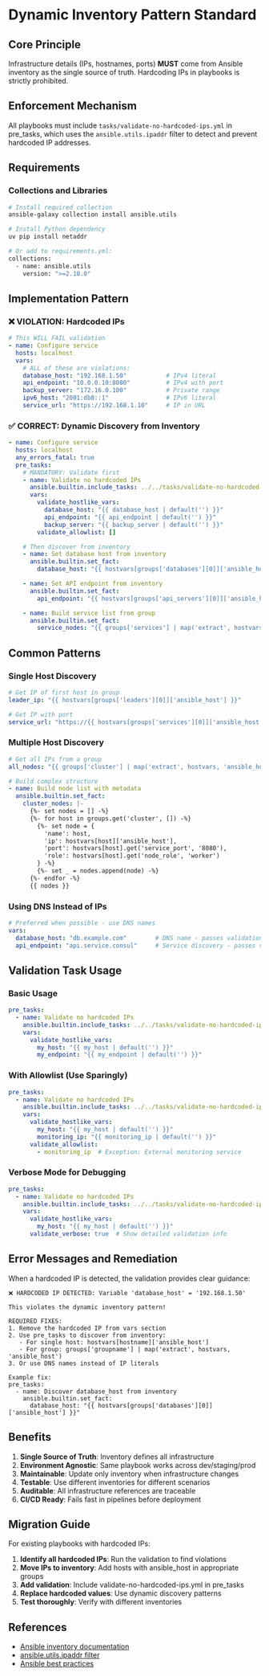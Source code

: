# Dynamic Inventory Pattern Standard

## Core Principle

Infrastructure details (IPs, hostnames, ports) **MUST** come from Ansible inventory as the single source of truth. Hardcoding IPs in playbooks is strictly prohibited.

## Enforcement Mechanism

All playbooks must include `tasks/validate-no-hardcoded-ips.yml` in pre_tasks, which uses the `ansible.utils.ipaddr` filter to detect and prevent hardcoded IP addresses.

## Requirements

### Collections and Libraries

```bash
# Install required collection
ansible-galaxy collection install ansible.utils

# Install Python dependency
uv pip install netaddr

# Or add to requirements.yml:
collections:
  - name: ansible.utils
    version: ">=2.10.0"
```

## Implementation Pattern

### ❌ VIOLATION: Hardcoded IPs

```yaml
# This WILL FAIL validation
- name: Configure service
  hosts: localhost
  vars:
    # ALL of these are violations:
    database_host: "192.168.1.50"           # IPv4 literal
    api_endpoint: "10.0.0.10:8080"          # IPv4 with port
    backup_server: "172.16.0.100"           # Private range
    ipv6_host: "2001:db8::1"                # IPv6 literal
    service_url: "https://192.168.1.10"     # IP in URL
```

### ✅ CORRECT: Dynamic Discovery from Inventory

```yaml
- name: Configure service
  hosts: localhost
  any_errors_fatal: true
  pre_tasks:
    # MANDATORY: Validate first
    - name: Validate no hardcoded IPs
      ansible.builtin.include_tasks: ../../tasks/validate-no-hardcoded-ips.yml
      vars:
        validate_hostlike_vars:
          database_host: "{{ database_host | default('') }}"
          api_endpoint: "{{ api_endpoint | default('') }}"
          backup_server: "{{ backup_server | default('') }}"
        validate_allowlist: []

    # Then discover from inventory
    - name: Set database host from inventory
      ansible.builtin.set_fact:
        database_host: "{{ hostvars[groups['databases'][0]]['ansible_host'] }}"

    - name: Set API endpoint from inventory
      ansible.builtin.set_fact:
        api_endpoint: "{{ hostvars[groups['api_servers'][0]]['ansible_host'] }}:8080"

    - name: Build service list from group
      ansible.builtin.set_fact:
        service_nodes: "{{ groups['services'] | map('extract', hostvars, 'ansible_host') | list }}"
```

## Common Patterns

### Single Host Discovery

```yaml
# Get IP of first host in group
leader_ip: "{{ hostvars[groups['leaders'][0]]['ansible_host'] }}"

# Get IP with port
service_url: "https://{{ hostvars[groups['services'][0]]['ansible_host'] }}:{{ hostvars[groups['services'][0]].get('service_port', '8443') }}"
```

### Multiple Host Discovery

```yaml
# Get all IPs from a group
all_nodes: "{{ groups['cluster'] | map('extract', hostvars, 'ansible_host') | list }}"

# Build complex structure
- name: Build node list with metadata
  ansible.builtin.set_fact:
    cluster_nodes: |-
      {%- set nodes = [] -%}
      {%- for host in groups.get('cluster', []) -%}
        {%- set node = {
          'name': host,
          'ip': hostvars[host]['ansible_host'],
          'port': hostvars[host].get('service_port', '8080'),
          'role': hostvars[host].get('node_role', 'worker')
        } -%}
        {%- set _ = nodes.append(node) -%}
      {%- endfor -%}
      {{ nodes }}
```

### Using DNS Instead of IPs

```yaml
# Preferred when possible - use DNS names
vars:
  database_host: "db.example.com"        # DNS name - passes validation
  api_endpoint: "api.service.consul"     # Service discovery - passes validation
```

## Validation Task Usage

### Basic Usage

```yaml
pre_tasks:
  - name: Validate no hardcoded IPs
    ansible.builtin.include_tasks: ../../tasks/validate-no-hardcoded-ips.yml
    vars:
      validate_hostlike_vars:
        my_host: "{{ my_host | default('') }}"
        my_endpoint: "{{ my_endpoint | default('') }}"
```

### With Allowlist (Use Sparingly)

```yaml
pre_tasks:
  - name: Validate no hardcoded IPs
    ansible.builtin.include_tasks: ../../tasks/validate-no-hardcoded-ips.yml
    vars:
      validate_hostlike_vars:
        my_host: "{{ my_host | default('') }}"
        monitoring_ip: "{{ monitoring_ip | default('') }}"
      validate_allowlist:
        - monitoring_ip  # Exception: External monitoring service
```

### Verbose Mode for Debugging

```yaml
pre_tasks:
  - name: Validate no hardcoded IPs
    ansible.builtin.include_tasks: ../../tasks/validate-no-hardcoded-ips.yml
    vars:
      validate_hostlike_vars:
        my_host: "{{ my_host | default('') }}"
      validate_verbose: true  # Show detailed validation info
```

## Error Messages and Remediation

When a hardcoded IP is detected, the validation provides clear guidance:

```
❌ HARDCODED IP DETECTED: Variable 'database_host' = '192.168.1.50'

This violates the dynamic inventory pattern!

REQUIRED FIXES:
1. Remove the hardcoded IP from vars section
2. Use pre_tasks to discover from inventory:
   - For single host: hostvars[hostname]['ansible_host']
   - For group: groups['groupname'] | map('extract', hostvars, 'ansible_host')
3. Or use DNS names instead of IP literals

Example fix:
pre_tasks:
  - name: Discover database_host from inventory
    ansible.builtin.set_fact:
      database_host: "{{ hostvars[groups['databases'][0]]['ansible_host'] }}"
```

## Benefits

1. **Single Source of Truth**: Inventory defines all infrastructure
2. **Environment Agnostic**: Same playbook works across dev/staging/prod
3. **Maintainable**: Update only inventory when infrastructure changes
4. **Testable**: Use different inventories for different scenarios
5. **Auditable**: All infrastructure references are traceable
6. **CI/CD Ready**: Fails fast in pipelines before deployment

## Migration Guide

For existing playbooks with hardcoded IPs:

1. **Identify all hardcoded IPs**: Run the validation to find violations
2. **Move IPs to inventory**: Add hosts with ansible_host in appropriate groups
3. **Add validation**: Include validate-no-hardcoded-ips.yml in pre_tasks
4. **Replace hardcoded values**: Use dynamic discovery patterns
5. **Test thoroughly**: Verify with different inventories

## References

- [Ansible inventory documentation](https://docs.ansible.com/ansible/latest/user_guide/intro_inventory.html)
- [ansible.utils.ipaddr filter](https://docs.ansible.com/ansible/latest/collections/ansible/utils/ipaddr_filter.html)
- [Ansible best practices](https://docs.ansible.com/ansible/latest/user_guide/playbooks_best_practices.html)